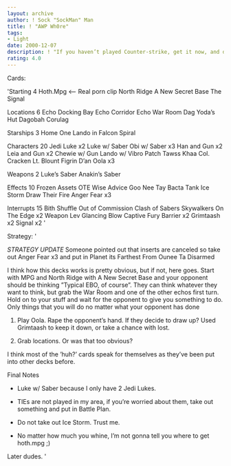 ```yaml
---
layout: archive
author: ! Sock "SockMan" Man
title: ! "AWP Wh0re"
tags:
- Light
date: 2000-12-07
description: ! "If you haven’t played Counter-strike, get it now, and don’t play on my server, I’ll AWP yer a$$."
rating: 4.0
---
```

Cards: 

'Starting 4
Hoth.Mpg <-- Real porn clip
North Ridge
A New Secret Base
The Signal

Locations 6
Echo Docking Bay
Echo Corridor
Echo War Room
Dag Yoda’s Hut
Dagobah
Corulag

Starships 3
Home One
Lando in Falcon
Spiral

Characters 20
Jedi Luke x2
Luke w/ Saber
Obi w/ Saber x3
Han and Gun x2
Leia and Gun x2
Chewie w/ Gun
Lando w/ Vibro
Patch
Tawss Khaa
Col. Cracken
Lt. Blount
Figrin D’an
Oola x3

Weapons 2
Luke’s Saber
Anakin’s Saber

Effects 10
Frozen Assets
OTE
Wise Advice
Goo Nee Tay
Bacta Tank
Ice Storm
Draw Their Fire
Anger Fear x3

Interrupts 15
Bith Shuffle
Out of Commission
Clash of Sabers
Skywalkers
On The Edge x2
Weapon Lev
Glancing Blow
Captive Fury
Barrier x2
Grimtaash x2
Signal x2 '

Strategy: '

*STRATEGY UPDATE* Someone pointed out that inserts are canceled so take out
Anger Fear x3
and put in
Planet its Farthest From
Ounee Ta
Disarmed


I think how this decks works is pretty obvious, but if not, here goes. Start with MPG and North Ridge with A New Secret Base and your opponent should be thinking ”Typical EBO, of course”. They can think whatever they want to think, but grab the War Room and one of the other echos first turn. Hold on to your stuff and wait for the opponent to give you something to do. Only things that you will do no matter what your opponent has done

1. Play Oola. Rape the opponent’s hand. If they decide to draw up? Used Grimtaash to keep it down, or take a chance with lost.

2. Grab locations. Or was that too obvious?

I think most of the ’huh?’ cards speak for themselves as they’ve been put into other decks before.

Final Notes
- Luke w/ Saber because I only have 2 Jedi Lukes.

- TIEs are not played in my area, if you’re worried about them, take out something and put in Battle Plan.

- Do not take out Ice Storm. Trust me.

- No matter how much you whine, I’m not gonna tell you where to get hoth.mpg ;)

Later dudes.   '